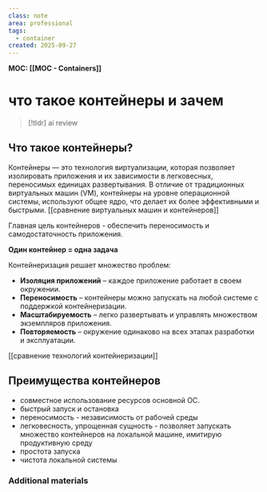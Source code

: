 ```yaml
---
class: note
area: professional
tags:
  - container
created: 2025-09-27
---
```

**MOC: [[MOC - Containers]]**

# что такое контейнеры и зачем

> [!tldr] ai review
> 

## Что такое контейнеры? 

Контейнеры — это технология виртуализации, которая позволяет изолировать приложения и их зависимости в легковесных, переносимых единицах развертывания. В отличие от традиционных виртуальных машин (VM), контейнеры на уровне операционной системы, используют общее ядро, что делает их более эффективными и быстрыми.
[[сравнение виртуальных машин и контейнеров]]

Главная цель контейнеров - обеспечить переносимость и самодостаточность приложения.

**Один контейнер = одна задача**

Контейнеризация решает множество проблем:

- **Изоляция приложений** – каждое приложение работает в своем окружении.
- **Переносимость** – контейнеры можно запускать на любой системе с поддержкой контейнеризации.
- **Масштабируемость** – легко развертывать и управлять множеством экземпляров приложения.
- **Повторяемость** – окружение одинаково на всех этапах разработки и эксплуатации.

[[сравнение технологий контейнеризации]]

## Преимущества контейнеров

- совместное использование ресурсов основной ОС.
- быстрый запуск и остановка
- переносимость - независимость от рабочей среды
- легковесность, упрощенная сущность - позволяет запускать множество контейнеров на локальной машине, имитирую продуктивную среду
- простота запуска
- чистота локальной системы

### Additional materials